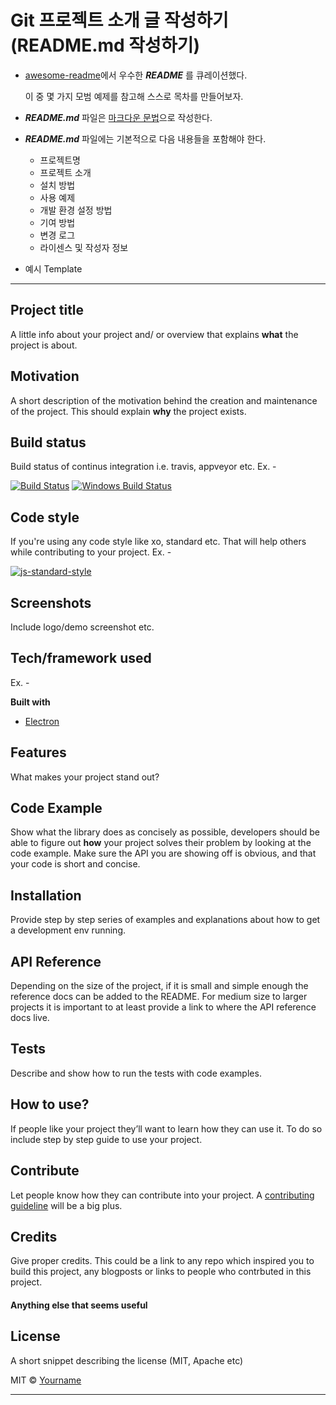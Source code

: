 # Git 프로젝트 소개 글 작성하기 (README.md 작성하기)

* [awesome-readme](https://github.com/matiassingers/awesome-readme)에서 우수한 ***README*** 를 큐레이션했다. 

  이 중 몇 가지 모범 예제를 참고해 스스로 목차를 만들어보자.

* ***README.md*** 파일은 [마크다운 문법](https://github.com/adam-p/markdown-here/wiki/Markdown-Cheatsheet#lines)으로 작성한다.

* ***README.md*** 파일에는 기본적으로 다음 내용들을 포함해야 한다.

  * 프로젝트명
  * 프로젝트 소개
  * 설치 방법
  * 사용 예제
  * 개발 환경 설정 방법
  * 기여 방법
  * 변경 로그
  * 라이센스 및 작성자 정보

* 예시 Template

------

## Project title
A little info about your project and/ or overview that explains **what** the project is about.

## Motivation
A short description of the motivation behind the creation and maintenance of the project. This should explain **why** the project exists.

## Build status
Build status of continus integration i.e. travis, appveyor etc. Ex. - 

[![Build Status](https://travis-ci.org/akashnimare/foco.svg?branch=master)](https://travis-ci.org/akashnimare/foco)
[![Windows Build Status](https://ci.appveyor.com/api/projects/status/github/akashnimare/foco?branch=master&svg=true)](https://ci.appveyor.com/project/akashnimare/foco/branch/master)

## Code style
If you're using any code style like xo, standard etc. That will help others while contributing to your project. Ex. -

[![js-standard-style](https://img.shields.io/badge/code%20style-standard-brightgreen.svg?style=flat)](https://github.com/feross/standard)

## Screenshots
Include logo/demo screenshot etc.

## Tech/framework used
Ex. -

<b>Built with</b>
- [Electron](https://electron.atom.io)

## Features
What makes your project stand out?

## Code Example
Show what the library does as concisely as possible, developers should be able to figure out **how** your project solves their problem by looking at the code example. Make sure the API you are showing off is obvious, and that your code is short and concise.

## Installation
Provide step by step series of examples and explanations about how to get a development env running.

## API Reference

Depending on the size of the project, if it is small and simple enough the reference docs can be added to the README. For medium size to larger projects it is important to at least provide a link to where the API reference docs live.

## Tests
Describe and show how to run the tests with code examples.

## How to use?
If people like your project they’ll want to learn how they can use it. To do so include step by step guide to use your project.

## Contribute

Let people know how they can contribute into your project. A [contributing guideline](https://github.com/zulip/zulip-electron/blob/master/CONTRIBUTING.md) will be a big plus.

## Credits
Give proper credits. This could be a link to any repo which inspired you to build this project, any blogposts or links to people who contrbuted in this project. 

#### Anything else that seems useful

## License
A short snippet describing the license (MIT, Apache etc)

MIT © [Yourname]()

------



